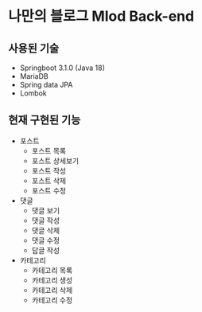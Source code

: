 # 나만의 블로그 Mlod Back-end

## 사용된 기술
- Springboot 3.1.0 (Java 18)
- MariaDB
- Spring data JPA
- Lombok

## 현재 구현된 기능
- 포스트
  - 포스트 목록
  - 포스트 상세보기
  - 포스트 작성
  - 포스트 삭제
  - 포스트 수정
- 댓글
  - 댓글 보기
  - 댓글 작성
  - 댓글 삭제
  - 댓글 수정
  - 답글 작성
- 카테고리
  - 카테고리 목록
  - 카테고리 생성
  - 카테고리 삭제
  - 카테고리 수정
 
